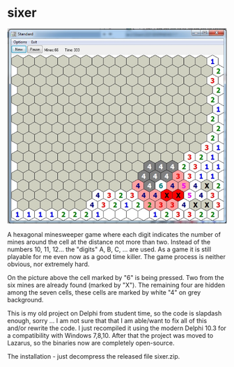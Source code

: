 # sixer

![GitHub Logo](/screenshots/1.jpg)

A hexagonal minesweeper game where each digit indicates the number of mines around the cell at the distance not more than two. Instead of the numbers 10, 11, 12... the "digits" A, B, C, ... are used. As a game it is still playable for me even now as a good time killer. The game process is neither obvious, nor extremely hard.

On the picture above the cell marked by "6" is being pressed. Two from the six mines are already found (marked by "X"). The remaining four are hidden among the seven cells, these cells are marked by white "4" on grey background.

This is my old project on Delphi from student time, so the code is slapdash enough, sorry ... I am not sure that that I am able/want to fix all of this and/or rewrite the code. I just recompiled it using the modern Delphi 10.3 for a compatibility with Windows 7,8,10. After that the project was moved to Lazarus, so the binaries now are completely open-source.

The installation - just decompress the released file sixer.zip.
